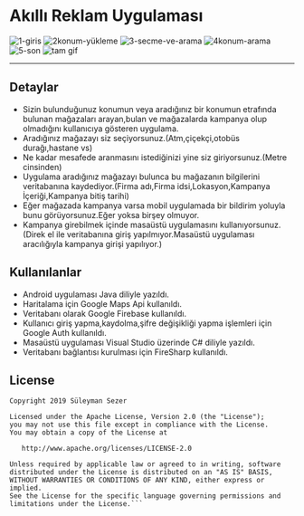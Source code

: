 # Akıllı Reklam Uygulaması

![1-giris](https://user-images.githubusercontent.com/25854605/61174491-8a4f0000-a5a9-11e9-87ee-fddc560ba77f.gif)
![2konum-yükleme](https://user-images.githubusercontent.com/25854605/61174506-dd28b780-a5a9-11e9-8886-3c194caa4e17.gif)
![3-secme-ve-arama](https://user-images.githubusercontent.com/25854605/61174507-ddc14e00-a5a9-11e9-8297-381cc52c4452.gif)
![4konum-arama](https://user-images.githubusercontent.com/25854605/61174508-ddc14e00-a5a9-11e9-9d1a-bbf3222517c2.gif)
![5-son](https://user-images.githubusercontent.com/25854605/61174509-de59e480-a5a9-11e9-976a-6fe204ba5f21.gif)
![tam gif](https://user-images.githubusercontent.com/25854605/61174510-def27b00-a5a9-11e9-88d4-331187880009.gif)
***

## Detaylar
- Sizin bulunduğunuz konumun veya aradığınız bir konumun etrafında bulunan mağazaları arayan,bulan ve  mağazalarda kampanya olup olmadığını kullanıcıya gösteren uygulama.
- Aradığınız mağazayı siz seçiyorsunuz.(Atm,çiçekçi,otobüs durağı,hastane vs)
- Ne kadar mesafede aranmasını istediğinizi yine siz giriyorsunuz.(Metre cinsinden)
- Uygulama aradığınız mağazayı bulunca bu mağazanın bilgilerini veritabanına kaydediyor.(Firma adı,Firma idsi,Lokasyon,Kampanya İçeriği,Kampanya bitiş tarihi)
- Eğer mağazada kampanya varsa mobil uygulamada bir bildirim yoluyla bunu görüyorsunuz.Eğer yoksa birşey olmuyor.
- Kampanya girebilmek içinde masaüstü uygulamasını kullanıyorsunuz.(Direk el ile veritabanına giriş yapılmıyor.Masaüstü uygulaması aracılığıyla kampanya girişi yapılıyor.)

## Kullanılanlar
- Android uygulaması Java diliyle yazıldı.
- Haritalama için Google Maps Api kullanıldı.
- Veritabanı olarak Google Firebase kullanıldı.
- Kullanıcı giriş yapma,kaydolma,şifre değişikliği yapma işlemleri için Google Auth kullanıldı.
- Masaüstü uygulaması Visual Studio üzerinde C# diliyle yazıldı.
- Veritabanı bağlantısı kurulması için FireSharp kullanıldı.


## License
```
Copyright 2019 Süleyman Sezer

Licensed under the Apache License, Version 2.0 (the "License");
you may not use this file except in compliance with the License.
You may obtain a copy of the License at

   http://www.apache.org/licenses/LICENSE-2.0

Unless required by applicable law or agreed to in writing, software
distributed under the License is distributed on an "AS IS" BASIS,
WITHOUT WARRANTIES OR CONDITIONS OF ANY KIND, either express or implied.
See the License for the specific language governing permissions and
limitations under the License.```
